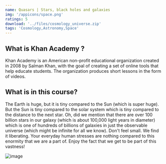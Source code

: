 ```yaml
---
name: Quasars | Stars, black holes and galaxies
img: '/appicons/space.png'
ratings: 5
download: '../files/cosmology_universe.zip'
tags: 'Cosmology,Astronomy,Space'
---
```


## What is Khan Academy ?

Khan Academy is an American non-profit educational organization created in 2008 by Salman Khan, with the goal of creating a set of online tools that help educate students. The organization produces short lessons in the form of videos.

## What is in this course?

The Earth is huge, but it is tiny compared to the Sun (which is super huge). But the Sun is tiny compared to the solar system which is tiny compared to the distance to the next star. Oh, did we mention that there are over 100 billion stars in our galaxy (which is about 100,000 light years in diameter) which is one of hundreds of billions of galaxies in just the observable universe (which might be infinite for all we know). Don't feel small. We find it liberating. Your everyday human stresses are nothing compared to this enormity that we are a part of. Enjoy the fact that we get to be part of this vastness!

<img src="../../screenshots/Cosmouni/ss1.png" alt="image" >
